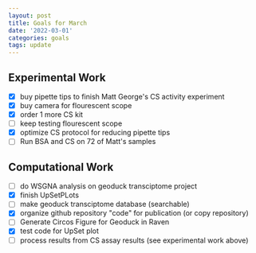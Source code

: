 ```yaml
---
layout: post
title: Goals for March
date: '2022-03-01'
categories: goals
tags: update
---
```


## Experimental Work 
- [x] buy pipette tips to finish Matt George's CS activity experiment
- [x] buy camera for flourescent scope
- [x] order 1 more CS kit
- [ ] keep testing flourescent scope
- [x] optimize CS protocol for reducing pipette tips 
- [ ] Run BSA and CS on 72 of Matt's samples

## Computational Work
- [ ] do WSGNA analysis on geoduck transciptome project
- [x] finish UpSetPLots
- [ ] make geoduck transciptome database (searchable)
- [x] organize github repository "code" for publication (or copy repository) 
- [ ] Generate Circos Figure for Geoduck in Raven
- [x] test code for UpSet plot
- [ ] process results from CS assay results (see experimental work above) 
